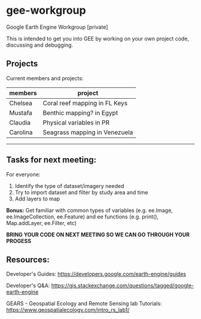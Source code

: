 # gee-workgroup
Google Earth Engine Workgroup [private]

This is intended to get you into GEE by working on your own project code, discussing and debugging.

## Projects
Current members and projects:

| members   | project
| --------- | -----------------
| Chelsea   | Coral reef mapping in FL Keys
| Mustafa   | Benthic mapping? in Egypt
| Claudia   | Physical variables in PR
| Carolina  | Seagrass mapping in Venezuela
----------------------------------------------------------------------

## Tasks for next meeting:
For everyone:
1. Identify the type of dataset/imagery needed
2. Try to import dataset and filter by study area and time
3. Add layers to map

<b>Bonus:</b> Get familiar with common types of variables (e.g. ee.Image, ee.ImageCollection, ee.Feature) and ee functions (e.g. print(), Map.addLayer, ee.Filter, etc)

<b>BRING YOUR CODE ON NEXT MEETING SO WE CAN GO THROUGH YOUR PROGESS</b>

## Resources:

Developer's Guides: https://developers.google.com/earth-engine/guides

Developer's Q&A: https://gis.stackexchange.com/questions/tagged/google-earth-engine

GEARS - Geospatial Ecology and Remote Sensing lab Tutorials: https://www.geospatialecology.com/intro_rs_lab1/
